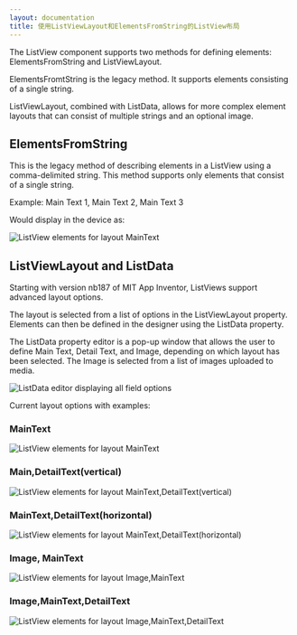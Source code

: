 ```yaml
---
layout: documentation
title: 使用ListViewLayout和ElementsFromString的ListView布局
---
```


The ListView component supports two methods for defining elements: ElementsFromString and ListViewLayout.

ElementsFromtString is the legacy method. It supports elements consisting of a single string.

ListViewLayout, combined with ListData, allows for more complex element layouts that can consist of multiple strings and an optional image.

## ElementsFromString

This is the legacy method of describing elements in a ListView using a comma-delimited string. This method supports only elements that consist of a single string.

Example: Main Text 1, Main Text 2, Main Text 3

Would display in the device as:

![ListView elements for layout MainText](ListView-maintext.png)

## ListViewLayout and ListData

Starting with version nb187 of MIT App Inventor, ListViews support advanced layout options.

The layout is selected from a list of options in the ListViewLayout property. Elements can then be defined in the designer using the ListData property.

The ListData property editor is a pop-up window that allows the user to define Main Text, Detail Text, and Image, depending on which layout has been selected. The Image is selected from a list of images uploaded to media.

![ListData editor displaying all field options](ListView-ListData.png)

Current layout options with examples:

### MainText

![ListView elements for layout MainText](ListView-maintext.png)

### Main,DetailText(vertical)

![ListView elements for layout MainText,DetailText(vertical)](ListView-maindetail-vert.png)

### MainText,DetailText(horizontal)

![ListView elements for layout MainText,DetailText(horizontal)](ListView-maindetail-horiz.png)

### Image, MainText

![ListView elements for layout Image,MainText](Listview-mainimage.png)

### Image,MainText,DetailText

![ListView elements for layout Image,MainText,DetailText](ListView-maindetailimage.png)


